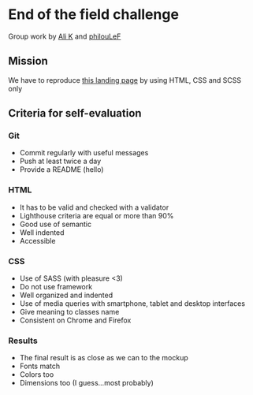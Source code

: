 
# End of the field challenge
Group work by [Ali K](https://github.com/alikhalife) and [philouLeF](https://github.com/philouLeF)

## Mission

We have to reproduce [this landing page](https://www.figma.com/file/QW2bswyiiy8KFk68EbJnZU/Shade-Digital-Service-Landing-Page-(Community)?node-id=0%3A1) by using HTML, CSS and SCSS only

## Criteria for self-evaluation

### Git
- Commit regularly with useful messages
- Push at least twice a day
- Provide a README (hello)

### HTML
- It has to be valid and checked with a validator
- Lighthouse criteria are equal or more than 90%
- Good use of semantic
- Well indented
- Accessible

### CSS
- Use of SASS (with pleasure <3)
- Do not use framework
- Well organized and indented
- Use of media queries with smartphone, tablet and desktop interfaces
- Give meaning to classes name
- Consistent on Chrome and Firefox

### Results
- The final result is as close as we can to the mockup
- Fonts match
- Colors too
- Dimensions too (I guess...most probably)
